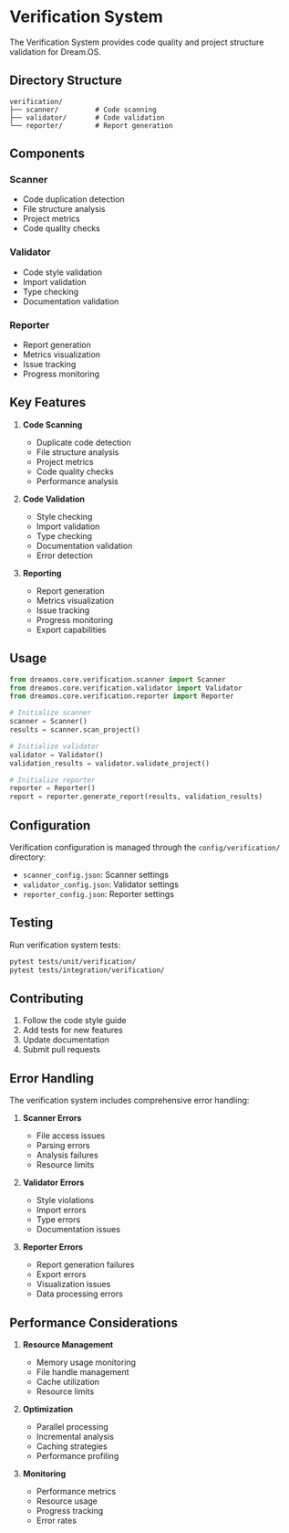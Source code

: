 # Verification System

The Verification System provides code quality and project structure validation for Dream.OS.

## Directory Structure

```
verification/
├── scanner/         # Code scanning
├── validator/       # Code validation
└── reporter/        # Report generation
```

## Components

### Scanner
- Code duplication detection
- File structure analysis
- Project metrics
- Code quality checks

### Validator
- Code style validation
- Import validation
- Type checking
- Documentation validation

### Reporter
- Report generation
- Metrics visualization
- Issue tracking
- Progress monitoring

## Key Features

1. **Code Scanning**
   - Duplicate code detection
   - File structure analysis
   - Project metrics
   - Code quality checks
   - Performance analysis

2. **Code Validation**
   - Style checking
   - Import validation
   - Type checking
   - Documentation validation
   - Error detection

3. **Reporting**
   - Report generation
   - Metrics visualization
   - Issue tracking
   - Progress monitoring
   - Export capabilities

## Usage

```python
from dreamos.core.verification.scanner import Scanner
from dreamos.core.verification.validator import Validator
from dreamos.core.verification.reporter import Reporter

# Initialize scanner
scanner = Scanner()
results = scanner.scan_project()

# Initialize validator
validator = Validator()
validation_results = validator.validate_project()

# Initialize reporter
reporter = Reporter()
report = reporter.generate_report(results, validation_results)
```

## Configuration

Verification configuration is managed through the `config/verification/` directory:

- `scanner_config.json`: Scanner settings
- `validator_config.json`: Validator settings
- `reporter_config.json`: Reporter settings

## Testing

Run verification system tests:

```bash
pytest tests/unit/verification/
pytest tests/integration/verification/
```

## Contributing

1. Follow the code style guide
2. Add tests for new features
3. Update documentation
4. Submit pull requests

## Error Handling

The verification system includes comprehensive error handling:

1. **Scanner Errors**
   - File access issues
   - Parsing errors
   - Analysis failures
   - Resource limits

2. **Validator Errors**
   - Style violations
   - Import errors
   - Type errors
   - Documentation issues

3. **Reporter Errors**
   - Report generation failures
   - Export errors
   - Visualization issues
   - Data processing errors

## Performance Considerations

1. **Resource Management**
   - Memory usage monitoring
   - File handle management
   - Cache utilization
   - Resource limits

2. **Optimization**
   - Parallel processing
   - Incremental analysis
   - Caching strategies
   - Performance profiling

3. **Monitoring**
   - Performance metrics
   - Resource usage
   - Progress tracking
   - Error rates 